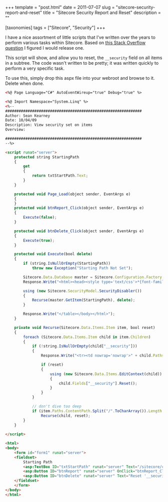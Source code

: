 +++
template = "post.html"
date = 2011-07-07
slug = "sitecore-security-report-and-reset"
title = "Sitecore Security Report and Reset"
description = ""

[taxonomies]
tags = ["Sitecore", "Security"]
+++

I have a nice assortment of little scripts that I've written over the years to perform various tasks within Sitecore. Based on [this Stack Overflow question](http://stackoverflow.com/questions/6614776/viewing-and-clearing-all-user-specific-permissions-in-sitecore) I figured I would release one.

<!-- more -->

This script will show, and allow you to reset, the `__security` field on all items in a subtree. The code wasn't written to be pretty; it was written quickly to perform a very specific task.

To use this, simply drop this aspx file into your webroot and browse to it. Delete when done.

```html
<%@ Page Language="C#" AutoEventWireup="true" Debug="true" %>

<%@ Import Namespace="System.Linq" %>
<%-- 
#############################################################
Author: Sean Kearney
Date: 10/04/09
Description: View security set on items
Overview:

#############################################################
--%>

<script runat="server">
    protected string StartingPath
    {
        get
        {
            return txtStartPath.Text;
        }
    }

    protected void Page_Load(object sender, EventArgs e)
    {
    }
    protected void btnReport_Click(object sender, EventArgs e)
    {
        Execute(false);
    }

    protected void btnDelete_Click(object sender, EventArgs e)
    {
        Execute(true);
    }

    protected void Execute(bool delete)
    {
        if (string.IsNullOrEmpty(StartingPath))
            throw new Exception("Starting Path Not Set");

        Sitecore.Data.Database master = Sitecore.Configuration.Factory.GetDatabase("master");
        Response.Write("<html><head><style type='text/css'>*{font-family:monospace;font-size:10pt;}</style></head><body><table border=1>");

        using (new Sitecore.SecurityModel.SecurityDisabler())
        {
            Recurse(master.GetItem(StartingPath), delete);
        }

        Response.Write("</table></body></html>");
    }

    private void Recurse(Sitecore.Data.Items.Item item, bool reset)
    {
        foreach (Sitecore.Data.Items.Item child in item.Children)
        {
            if (!string.IsNullOrEmpty(child["__security"]))
            {
                Response.Write("<tr><td nowrap='nowrap'>" + child.Paths.ContentPath + "</td><td>" + child["__security"] + "</td></tr>");

                if (reset)
                {
                    using (new Sitecore.Data.Items.EditContext(child))
                    {
                        child.Fields["__security"].Reset();
                    }
                }
            }

            // don't dive too deep
            if (item.Paths.ContentPath.Split("/".ToCharArray()).Length <= 5)
                Recurse(child, reset);
        }
    }
    
</script>

<html>
<body>
    <form id="form1" runat="server">
    <fieldset>
        Starting Path
        <asp:TextBox ID="txtStartPath" runat="server" Text="/sitecore/content/home"></asp:TextBox>
        <asp:Button ID="btnReport" runat="server" OnClick="btnReport_Click" Text="Run Report" />
        <asp:Button ID="btnDelete" runat="server" Text="Reset '__security' to standard values" OnClick="btnDelete_Click" />
    </fieldset>
    </form>
</body>
</html>
```